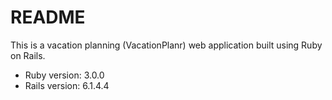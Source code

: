 # README

This is a vacation planning (VacationPlanr) web application built using Ruby on Rails.

* Ruby version: 3.0.0
* Rails version: 6.1.4.4
